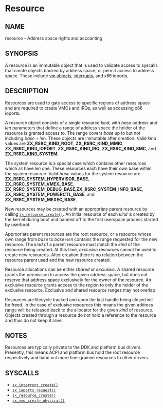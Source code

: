 # Resource

## NAME

resource - Address space rights and accounting

## SYNOPSIS

A resource is an immutable object that is used to validate access to syscalls
that create objects backed by address space, or permit access to address space.
These include [vm objects](vm_object.md), [interrupts](interrupts.md), and x86
ioports.

## DESCRIPTION

Resources are used to gate access to specific regions of address space and are
required to create VMOs and IRQs, as well as accessing x86 ioports.

A resource object consists of a single resource *kind*, with *base* address and
*len* parameters that define a range of address space the holder of the resource
is granted access to. The range covers *base* up to but not including *base* +
*len*.  These objects are immutable after creation. Valid *kind*  values are
**ZX_RSRC_KIND_ROOT**, **ZX_RSRC_KIND_MMIO**, **ZX_RSRC_KIND_IOPORT**,
**ZX_RSRC_KIND_IRQ**, **ZX_RSRC_KIND_SMC**, and **ZX_RSRC_KIND_SYSTEM**.

The system resource is a special case which contains other resources which all have *len*
one. These resources each have their own base within the system resource. Valid *base*
values for the system resource are **ZX_RSRC_SYSTEM_HYPERVISOR_BASE**,
**ZX_RSRC_SYSTEM_VMEX_BASE**, **ZX_RSRC_SYSTEM_DEBUG_BASE**,**ZX_RSRC_SYSTEM_INFO_BASE**,
**ZX_RSRC_SYSTEM_POWERCTL_BASE**, and **ZX_RSRC_SYSTEM_MEXEC_BASE**.

New resources may be created with an appropriate parent resource by calling
[`zx_resource_create()`]. An initial resource of each *kind* is created by the kernel
during boot and handed off to the first userspace process started by userboot.

Appropriate parent resources are the root resource, or a resource whose own range
from *base* to *base+len* contains the range requested for the new resource. The
*kind* of a parent resource must match the *kind* of the resource being created.
At this time, *exclusive* resources cannot be used to create new resources. After
creation there is no relation between the resource parent used and the new resource
created.

Resource allocations can be either *shared* or *exclusive*. A shared resource
grants the permission to access the given address space, but does not reserve
that address space exclusively for the owner of the resource. An exclusive
resource grants access to the region to only the holder of the exclusive
resource.  Exclusive and shared resource ranges may not overlap.

Resources are lifecycle tracked and upon the last handle being closed will be
freed. In the case of exclusive resources this means the given address range
will be released back to the allocator for the given *kind* of resource. Objects
created through a resource do not hold a reference to the resource and thus do
not keep it alive.

## NOTES

Resources are typically private to the DDK and platform bus drivers. Presently,
this means ACPI and platform bus hold the root resource respectively and hand
out more fine-grained resources to other drivers.

## SYSCALLS

 - [`zx_interrupt_create()`]
 - [`zx_ioports_request()`]
 - [`zx_resource_create()`]
 - [`zx_vmo_create_physical()`]

[`zx_interrupt_create()`]: /docs/reference/syscalls/interrupt_create.md
[`zx_ioports_request()`]: /docs/reference/syscalls/ioports_request.md
[`zx_resource_create()`]: /docs/reference/syscalls/resource_create.md
[`zx_vmo_create_physical()`]: /docs/reference/syscalls/vmo_create_physical.md
